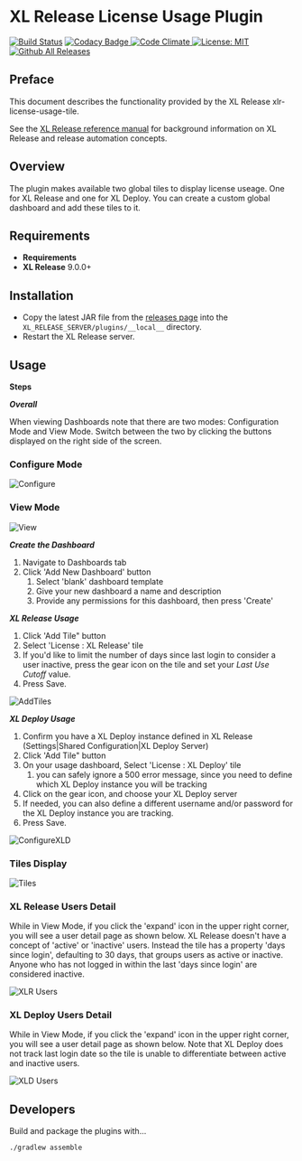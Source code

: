# XL Release License Usage Plugin

[![Build Status][xlr-license-usage-tile-travis-image]][xlr-license-usage-tile-travis-url]
[![Codacy Badge][xlr-license-usage-tile-codacy-image] ][xlr-license-usage-tile-codacy-url]
[![Code Climate][xlr-license-usage-tile-code-climate-image] ][xlr-license-usage-tile-code-climate-url]
[![License: MIT][xlr-license-usage-tile-license-image]][xlr-license-usage-tile-license-url]
[![Github All Releases][xlr-license-usage-tile-downloads-image]]()

## Preface

This document describes the functionality provided by the XL Release xlr-license-usage-tile. 

See the [XL Release reference manual](https://docs.xebialabs.com/xl-release) for background information on XL Release and release automation concepts.  

## Overview

The plugin makes available two global tiles to display license useage.  One for XL Release and one for XL Deploy.  You can create a custom global dashboard and add these tiles to it.

## Requirements

* **Requirements**
* **XL Release**   9.0.0+

## Installation

* Copy the latest JAR file from the [releases page](https://github.com/xebialabs-community/xlr-license-usage-tile/releases) into the `XL_RELEASE_SERVER/plugins/__local__` directory.
* Restart the XL Release server.

## Usage

**Steps**

***Overall***

When viewing Dashboards note that there are two modes: Configuration Mode and View Mode. Switch between the two by clicking the buttons displayed on the right side of the screen.

### Configure Mode

![Configure](images/configureMode.png)

### View Mode

![View](images/viewMode.png)

***Create the Dashboard***

1. Navigate to Dashboards tab
1. Click 'Add New Dashboard' button
    1. Select 'blank' dashboard template
    2. Give your new dashboard a name and description
    3. Provide any permissions for this dashboard, then press 'Create'

***XL Release Usage***

1. Click 'Add Tile" button
2. Select 'License : XL Release' tile
3. If you'd like to limit the number of days since last login to consider a user inactive, press the gear icon on the tile and set your *Last Use Cutoff* value.
4. Press Save.

![AddTiles](images/addTiles.png)

***XL Deploy Usage***

1. Confirm you have a XL Deploy instance defined in XL Release (Settings|Shared Configuration|XL Deploy Server)
2. Click 'Add Tile" button
3. On your usage dashboard, Select 'License : XL Deploy' tile
   1. you can safely ignore a 500 error message, since you need to define which XL Deploy instance you will be tracking
4. Click on the gear icon, and choose your XL Deploy server
5. If needed, you can also define a different username and/or password for the XL Deploy instance you are tracking.
6. Press Save.

![ConfigureXLD](images/configure.png)

### Tiles Display

![Tiles](images/viewMode.png)

### XL Release Users Detail

While in View Mode, if you click the 'expand' icon in the upper right corner, you will see a user detail page as shown below.  XL Release doesn't have a concept of 'active' or 'inactive' users.  Instead the tile has a property 'days since login', defaulting to 30 days, that groups users as active or inactive.  Anyone who has not logged in within the last 'days since login' are considered inactive.

![XLR Users](images/xlr-Detail.png)

### XL Deploy Users Detail

While in View Mode, if you click the 'expand' icon in the upper right corner, you will see a user detail page as shown below.  Note that XL Deploy does not track last login date so the tile is unable to differentiate between active and inactive users.

![XLD Users](images/xld-Detail.png)

## Developers

Build and package the plugins with...

```bash
./gradlew assemble
```

[xlr-license-usage-tile-travis-image]: https://travis-ci.org/xebialabs-community/xlr-license-usage-tile.svg?branch=master
[xlr-license-usage-tile-travis-url]: https://travis-ci.org/xebialabs-community/xlr-license-usage-tile

[xlr-license-usage-tile-codacy-image]: https://api.codacy.com/project/badge/Grade/88dec34743b84dac8f9aaaa665a99207
[xlr-license-usage-tile-codacy-url]: https://www.codacy.com/app/ladamato/xlr-license-usage-tile

[xlr-license-usage-tile-code-climate-image]: https://codeclimate.com/github/xebialabs-community/xlr-license-usage-tile/badges/gpa.svg
[xlr-license-usage-tile-code-climate-url]: https://codeclimate.com/github/xebialabs-community/xlr-license-usage-tile

[xlr-license-usage-tile-license-image]: https://img.shields.io/badge/License-MIT-yellow.svg
[xlr-license-usage-tile-license-url]: https://opensource.org/licenses/MIT
[xlr-license-usage-tile-downloads-image]: https://img.shields.io/github/downloads/xebialabs-community/xlr-license-usage-tile/total.svg
